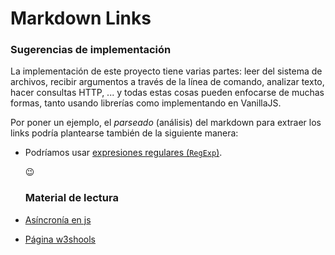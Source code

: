 # Markdown Links

### Sugerencias de implementación

La implementación de este proyecto tiene varias partes: leer del sistema de
archivos, recibir argumentos a través de la línea de comando, analizar texto,
hacer consultas HTTP, ... y todas estas cosas pueden enfocarse de muchas formas,
tanto usando librerías como implementando en VanillaJS.

Por poner un ejemplo, el _parseado_ (análisis) del markdown para extraer los
links podría plantearse también de la siguiente manera:

- Podríamos usar
  [expresiones regulares (`RegExp`)](https://developer.mozilla.org/es/docs/Web/JavaScript/Guide/Regular_Expressions).

  :wink:


  ### Material de lectura

- [Asíncronía en js](https://carlosazaustre.com/manejando-la-asincronia-en-javascript/)

- [Página w3shools](https://www.w3schools.com/tags/asdadadd)

 